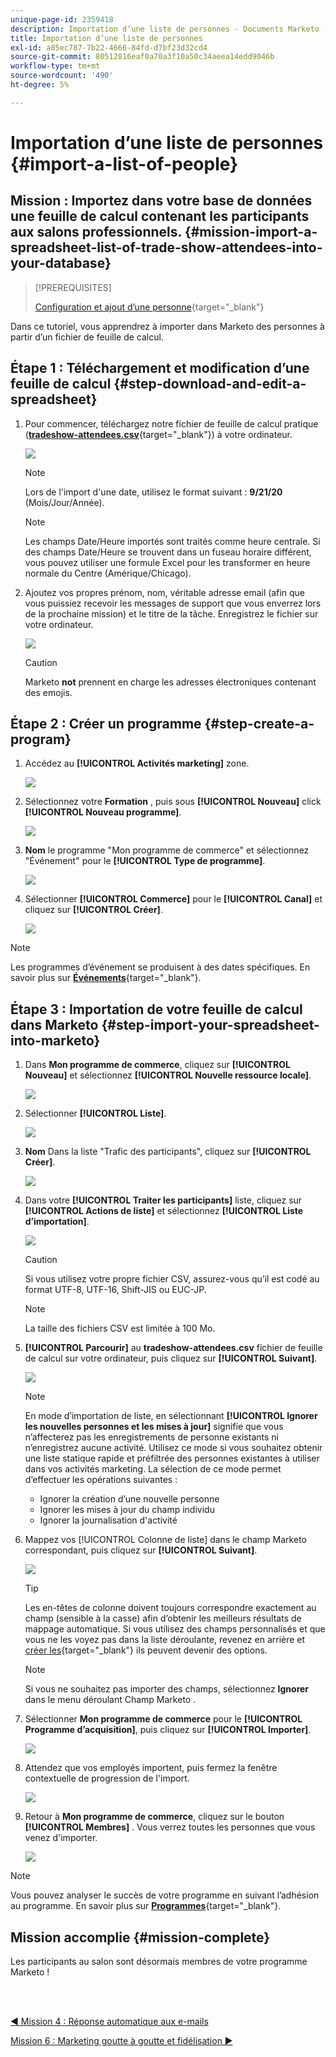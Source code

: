 ```yaml
---
unique-page-id: 2359418
description: Importation d’une liste de personnes - Documents Marketo - Documentation du produit
title: Importation d’une liste de personnes
exl-id: a85ec787-7b22-4666-84fd-d7bf23d32cd4
source-git-commit: 80512816eaf0a70a3f10a50c34aeea14edd9046b
workflow-type: tm+mt
source-wordcount: '490'
ht-degree: 5%

---
```


# Importation d’une liste de personnes {#import-a-list-of-people}

## Mission : Importez dans votre base de données une feuille de calcul contenant les participants aux salons professionnels. {#mission-import-a-spreadsheet-list-of-trade-show-attendees-into-your-database}

>[!PREREQUISITES]
>
>[Configuration et ajout d’une personne](/help/marketo/getting-started/quick-wins/get-set-up-and-add-a-person.md){target="_blank"}

Dans ce tutoriel, vous apprendrez à importer dans Marketo des personnes à partir d’un fichier de feuille de calcul.

## Étape 1 : Téléchargement et modification d’une feuille de calcul {#step-download-and-edit-a-spreadsheet}

1. Pour commencer, téléchargez notre fichier de feuille de calcul pratique ([**tradeshow-attendees.csv**](/help/marketo/getting-started/assets/tradeshow-attendees.csv){target="_blank"}) à votre ordinateur.

   ![](assets/import-a-list-of-people-1.png)

   >[!NOTE]
   >
   >Lors de l&#39;import d&#39;une date, utilisez le format suivant : **9/21/20** (Mois/Jour/Année).

   >[!NOTE]
   >
   >Les champs Date/Heure importés sont traités comme heure centrale. Si des champs Date/Heure se trouvent dans un fuseau horaire différent, vous pouvez utiliser une formule Excel pour les transformer en heure normale du Centre (Amérique/Chicago).

1. Ajoutez vos propres prénom, nom, véritable adresse email (afin que vous puissiez recevoir les messages de support que vous enverrez lors de la prochaine mission) et le titre de la tâche. Enregistrez le fichier sur votre ordinateur.

   ![](assets/import-a-list-of-people-2.png)

   >[!CAUTION]
   >
   >Marketo **not** prennent en charge les adresses électroniques contenant des emojis.

## Étape 2 : Créer un programme {#step-create-a-program}

1. Accédez au **[!UICONTROL Activités marketing]** zone.

   ![](assets/import-a-list-of-people-3.png)

1. Sélectionnez votre **Formation** , puis sous **[!UICONTROL Nouveau]** click **[!UICONTROL Nouveau programme]**.

   ![](assets/import-a-list-of-people-4.png)

1. **Nom** le programme &quot;Mon programme de commerce&quot; et sélectionnez &quot;Événement&quot; pour le **[!UICONTROL Type de programme]**.

   ![](assets/import-a-list-of-people-5.png)

1. Sélectionner **[!UICONTROL Commerce]** pour le **[!UICONTROL Canal]** et cliquez sur **[!UICONTROL Créer]**.

   ![](assets/import-a-list-of-people-6.png)

>[!NOTE]
>
>Les programmes d’événement se produisent à des dates spécifiques. En savoir plus sur [**Événements**](/help/marketo/product-docs/demand-generation/events/understanding-events/understanding-event-programs.md){target="_blank"}.

## Étape 3 : Importation de votre feuille de calcul dans Marketo {#step-import-your-spreadsheet-into-marketo}

1. Dans **Mon programme de commerce**, cliquez sur **[!UICONTROL Nouveau]** et sélectionnez **[!UICONTROL Nouvelle ressource locale]**.

   ![](assets/import-a-list-of-people-7.png)

1. Sélectionner **[!UICONTROL Liste]**.

   ![](assets/import-a-list-of-people-8.png)

1. **Nom** Dans la liste &quot;Trafic des participants&quot;, cliquez sur **[!UICONTROL Créer]**.

   ![](assets/import-a-list-of-people-9.png)

1. Dans votre **[!UICONTROL Traiter les participants]** liste, cliquez sur **[!UICONTROL Actions de liste]** et sélectionnez **[!UICONTROL Liste d’importation]**.

   ![](assets/import-a-list-of-people-10.png)

   >[!CAUTION]
   >
   >Si vous utilisez votre propre fichier CSV, assurez-vous qu’il est codé au format UTF-8, UTF-16, Shift-JIS ou EUC-JP.

   >[!NOTE]
   >
   >La taille des fichiers CSV est limitée à 100 Mo.

1. **[!UICONTROL Parcourir]** au **tradeshow-attendees.csv** fichier de feuille de calcul sur votre ordinateur, puis cliquez sur **[!UICONTROL Suivant]**.

   ![](assets/import-a-list-of-people-11.png)

   >[!NOTE]
   >
   >En mode d’importation de liste, en sélectionnant **[!UICONTROL Ignorer les nouvelles personnes et les mises à jour]** signifie que vous n’affecterez pas les enregistrements de personne existants ni n’enregistrez aucune activité. Utilisez ce mode si vous souhaitez obtenir une liste statique rapide et préfiltrée des personnes existantes à utiliser dans vos activités marketing. La sélection de ce mode permet d’effectuer les opérations suivantes :
   >
   > * Ignorer la création d’une nouvelle personne
   > * Ignorer les mises à jour du champ individu
   > * Ignorer la journalisation d&#39;activité


1. Mappez vos [!UICONTROL Colonne de liste] dans le champ Marketo correspondant, puis cliquez sur **[!UICONTROL Suivant]**.

   ![](assets/import-a-list-of-people-12.png)

   >[!TIP]
   >
   >Les en-têtes de colonne doivent toujours correspondre exactement au champ (sensible à la casse) afin d’obtenir les meilleurs résultats de mappage automatique. Si vous utilisez des champs personnalisés et que vous ne les voyez pas dans la liste déroulante, revenez en arrière et [créer les](/help/marketo/product-docs/administration/field-management/create-a-custom-field-in-marketo.md){target="_blank"} ils peuvent devenir des options.

   >[!NOTE]
   >
   >Si vous ne souhaitez pas importer des champs, sélectionnez **Ignorer** dans le menu déroulant Champ Marketo .

1. Sélectionner **Mon programme de commerce** pour le **[!UICONTROL Programme d’acquisition]**, puis cliquez sur **[!UICONTROL Importer]**.

   ![](assets/import-a-list-of-people-13.png)

1. Attendez que vos employés importent, puis fermez la fenêtre contextuelle de progression de l&#39;import.

   ![](assets/import-a-list-of-people-14.png)

1. Retour à **Mon programme de commerce**, cliquez sur le bouton **[!UICONTROL Membres]** . Vous verrez toutes les personnes que vous venez d&#39;importer.

   ![](assets/import-a-list-of-people-15.png)

>[!NOTE]
>
>Vous pouvez analyser le succès de votre programme en suivant l’adhésion au programme. En savoir plus sur [**Programmes**](/help/marketo/product-docs/core-marketo-concepts/programs/creating-programs/understanding-programs.md){target="_blank"}.

## Mission accomplie {#mission-complete}

Les participants au salon sont désormais membres de votre programme Marketo !

<br> 

[◄ Mission 4 : Réponse automatique aux e-mails](/help/marketo/getting-started/quick-wins/email-auto-response.md)

[Mission 6 : Marketing goutte à goutte et fidélisation ►](/help/marketo/getting-started/quick-wins/drip-drip-nurture.md)
